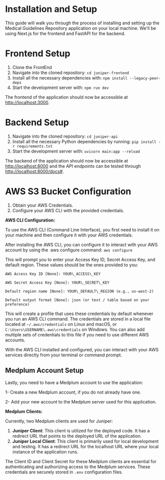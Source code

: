 # **Installation and Setup**
This guide will walk you through the process of installing and setting up the Medical Guidelines Repository application on your local machine. We'll be using Next.js for the frontend and FastAPI for the backend.
# **Frontend Setup**
1. Clone the FrontEnd 
2. Navigate into the cloned repository: `cd juniper-frontend`
3. Install all the necessary dependencies with: `npm install --legacy-peer-deps`
4. Start the development server with: `npm run dev`

The frontend of the application should now be accessible at <http://localhost:3000>.
# **Backend Setup**
1. Navigate into the cloned repository: `cd juniper-api`
2. Install all the necessary Python dependencies by running: `pip install -r requirements.txt`
3. Start the development server with: `uvicorn main:app --reload`

The backend of the application should now be accessible at <http://localhost:8000> and the API endpoints can be tested through [http://localhost:8000/docs#](http://localhost:8000/docs).
# **AWS S3 Bucket Configuration**
1. Obtain your AWS Credentials. 
2. Configure your AWS CLI with the provided credentials. 

**AWS CLI Configuration:** 

To use the AWS CLI (Command Line Interface), you first need to install it on your machine and then configure it with your AWS credentials.

After installing the AWS CLI, you can configure it to interact with your AWS account by using the  aws configure command: `aws configure`

This will prompt you to enter your Access Key ID, Secret Access Key, and default region. These values should be the ones provided to you:

```
AWS Access Key ID [None]: YOUR\_ACCESS\_KEY

AWS Secret Access Key [None]: YOUR\_SECRET\_KEY

Default region name [None]: YOUR\_DEFAULT\_REGION (e.g., us-west-2)

Default output format [None]: json (or text / table based on your preference)
```

This will create a profile that uses these credentials by default whenever you run an AWS CLI command. The credentials are stored in a local file located at `~/.aws/credentials` on Linux and macOS, or `C:\Users\USERNAME\.aws\credentials` on Windows. You can also add multiple sets of credentials to this file if you need to use different AWS accounts.

With the AWS CLI installed and configured, you can interact with your AWS services directly from your terminal or command prompt.
## **Medplum Account Setup**
Lastly, you need to have a Medplum account to use the application:

1- Create a new Medplum account, if you do not already have one.

2- Add your new account to the Medplum server used for this application.

**Medplum Clients:** 

Currently, two Medplum clients are used for Juniper:

1. **Juniper Client**: This client is utilized for the deployed code. It has a redirect URL that points to the deployed URL of the application.
1. **Juniper Local Client**: This client is primarily used for local development and testing. It has a redirect URL for the localhost URL where your local instance of the application runs.

The Client ID and Client Secret for these Medplum clients are essential for authenticating and authorizing access to the Medplum services. These credentials are securely stored in `.env` configuration files.
